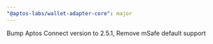 ```yaml
---
"@aptos-labs/wallet-adapter-core": major
---
```


Bump Aptos Connect version to 2.5.1, Remove mSafe default support
